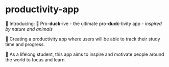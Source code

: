 # productivity-app

🌱 Introducing: 🦆 Pro-**duck**-ive - the ultimate pro-**duck**-tivity app - _inspired by nature and animals_

🌳 Creating a productivity app where users will be able to track their study time and progress.

🌲 As a lifelong student, this app aims to inspire and motivate people around the world to focus and learn.
